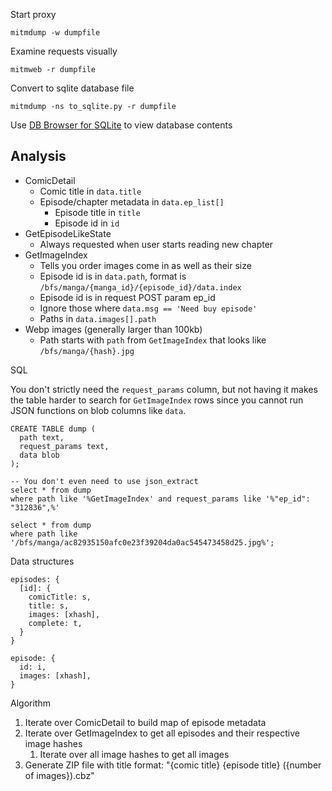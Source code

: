 Start proxy

    mitmdump -w dumpfile

Examine requests visually

    mitmweb -r dumpfile

Convert to sqlite database file

    mitmdump -ns to_sqlite.py -r dumpfile

Use [DB Browser for SQLite](https://sqlitebrowser.org/) to view database contents

## Analysis

- ComicDetail
  - Comic title in `data.title`
  - Episode/chapter metadata in `data.ep_list[]`
    - Episode title in `title`
    - Episode id in `id`
- GetEpisodeLikeState
  - Always requested when user starts reading new chapter
- GetImageIndex
  - Tells you order images come in as well as their size
  - Episode id is in `data.path`, format is `/bfs/manga/{manga_id}/{episode_id}/data.index`
  - Episode id is in request POST param ep_id
  - Ignore those where `data.msg == 'Need buy episode'`
  - Paths in `data.images[].path`
- Webp images (generally larger than 100kb)
  - Path starts with `path` from `GetImageIndex` that looks like `/bfs/manga/{hash}.jpg`

SQL

You don't strictly need the `request_params` column, but not having it makes the table harder to search for
`GetImageIndex` rows since you cannot run JSON functions on blob columns like `data`.

```
CREATE TABLE dump (
  path text,
  request_params text,
  data blob
);

-- You don't even need to use json_extract
select * from dump
where path like '%GetImageIndex' and request_params like '%"ep_id": "312836",%'

select * from dump
where path like '/bfs/manga/ac82935150afc0e23f39204da0ac545473458d25.jpg%';
```

Data structures

```
episodes: {
  [id]: {
    comicTitle: s,
    title: s,
    images: [xhash],
    complete: t,
  }
}

episode: {
  id: i,
  images: [xhash],
}
```

Algorithm

1. Iterate over ComicDetail to build map of episode metadata
1. Iterate over GetImageIndex to get all episodes and their respective image hashes
   1. Iterate over all image hashes to get all images
1. Generate ZIP file with title format: "{comic title} {episode title} ({number of images}).cbz"
